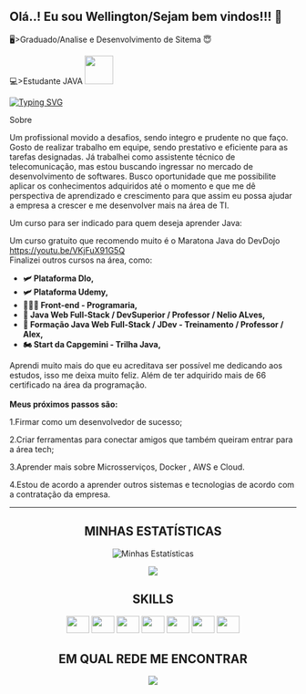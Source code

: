 ## Olá..! Eu sou Wellington/Sejam bem vindos!!!  👋

<!--
**Wellington323/Wellington323** is a ✨ _special_ ✨ repository because its `README.md` (this file) appears on your GitHub profile.

Here are some ideas to get you started:

- 🔭 
- 🌱 I’m currently learning ...
- 👯 I’m looking to collaborate on ...
- 🤔 I’m looking for help with ...
- 💬 Ask me about ...
- 📫 How to reach me: ...
- 😄 Pronouns: ...
- ⚡ Fun fact: ...
-->



🖥>Graduado/Analise e Desenvolvimento de Sitema 😇

💻>Estudante JAVA <img height="50em" src="https://cdn.jsdelivr.net/gh/devicons/devicon/icons/java/java-plain-wordmark.svg" />
     
     
[![Typing SVG](https://readme-typing-svg.demolab.com?font=Fira+Code&pause=1000&color=fd428d&center=true&vCenter=true&width=1000&lines=Dev+Full+stack+com+foco+em+Back-end)](https://git.io/typing-svg)

Sobre

Um profissional movido a desafios, sendo integro e prudente no que faço. Gosto de realizar trabalho em equipe, sendo prestativo e eficiente para as tarefas designadas. Já trabalhei como assistente técnico de telecomunicação, mas estou buscando ingressar no mercado de desenvolvimento de softwares. Busco oportunidade que me possibilite aplicar os conhecimentos adquiridos até o momento e que me dê perspectiva de aprendizado e crescimento para que assim eu possa ajudar a empresa a crescer e me desenvolver mais na área de TI.

Um curso para ser indicado para quem deseja aprender Java:

  Um curso gratuito que recomendo muito é o Maratona Java do DevDojo  https://youtu.be/VKjFuX91G5Q <br> Finalizei outros cursos na área, como:

<ul><strong> 
  <li>🛩 Plataforma DIo, </li>
  <li>🛩 Plataforma Udemy, </li>
  <li>👩🏻‍🚀 Front-end - Programaria,</li>
  <li>🚀 Java Web Full-Stack / DevSuperior / Professor / Nelio ALves,</li>
  <li>🚀 Formação Java Web Full-Stack / JDev - Treinamento / Professor / Alex,</li>
  <li>🏍 Start da Capgemini - Trilha Java,</li>
  </strong>
</ul>
     Aprendi muito mais do que eu acreditava ser possível me dedicando aos estudos, isso me deixa muito feliz. 
     Além de ter adquirido mais de 66 certificado na área da programação. 
    <br><br>
<strong>Meus próximos passos são: </strong><br>
<p>1.Firmar como um desenvolvedor de sucesso; </p>
<p>2.Criar ferramentas para conectar amigos que também queiram entrar para a área tech; </p>
<p>3.Aprender mais sobre Microsserviços, Docker , AWS e Cloud.</p>
<p>4.Estou de acordo a aprender outros sistemas e tecnologias de acordo com a contratação da empresa.</p>


**********


  <div  align="center">
<h2> MINHAS ESTATÍSTICAS </h2>
	
![Minhas Estatísticas](https://github-readme-stats-eight-theta.vercel.app/api?username=Wellington323&show_icons=true&theme=dracula&include_all_commits=true&count_private=true)
	  
<img src="https://github-readme-stats-eight-theta.vercel.app/api/top-langs/?username=Wellington323&layout=compact&langs_count=8&theme=dracula"/>

<div>	
  <h2 align="center"> SKILLS </h2>
 
 
  <img src="https://cdn.jsdelivr.net/gh/devicons/devicon/icons/java/java-original.svg" height="30" width="40"/>
  <img src="https://cdn.jsdelivr.net/gh/devicons/devicon/icons/spring/spring-original.svg" height="30" width="40"/>
  <img src="https://cdn.jsdelivr.net/gh/devicons/devicon/icons/mysql/mysql-original.svg" height="30" width="40"/>
  <img src="https://cdn.jsdelivr.net/gh/devicons/devicon/icons/html5/html5-original.svg" height="30" width="40"/>
  <img src="https://cdn.jsdelivr.net/gh/devicons/devicon/icons/css3/css3-original.svg" height="30,5" width="40"/>
  <img src="https://cdn.jsdelivr.net/gh/devicons/devicon/icons/javascript/javascript-original.svg" height="30" width="40"/>
  <img src="https://cdn.jsdelivr.net/gh/devicons/devicon/icons/nodejs/nodejs-original.svg" height="30" width="40"/> 
    
</div>

<h2 align="center"> EM QUAL REDE ME ENCONTRAR </h2>
 

<a href="https://linkedin.com/in/wellington-a-da-silva/" target="_blank"><img src="https://img.shields.io/badge/LinkedIn-0077B5?style=for-the-badge&logo=linkedin&logoColor=white" target="_blank"></a>
